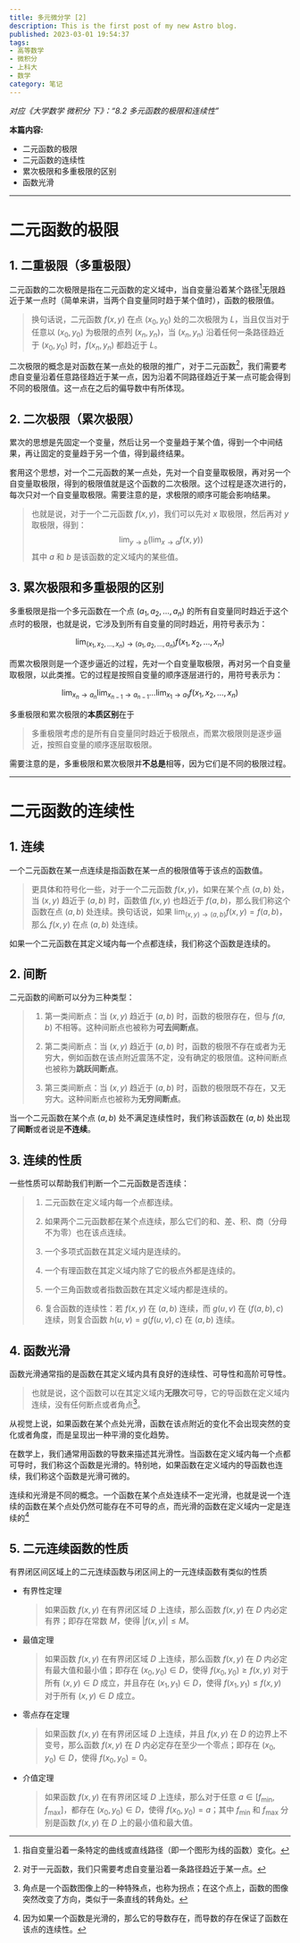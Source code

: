 ```yaml
---
title: 多元微分学 [2]
description: This is the first post of my new Astro blog.
published: 2023-03-01 19:54:37
tags:
- 高等数学
- 微积分
- 上科大
- 数学
category: 笔记
---
```


*对应《大学数学 微积分 下》：“8.2 多元函数的极限和连续性”*

**本篇内容:**
- 二元函数的极限
- 二元函数的连续性
- 累次极限和多重极限的区别
- 函数光滑

<!--more-->

---

# 二元函数的极限

## 1. 二重极限（多重极限）
二元函数的二次极限是指在二元函数的定义域中，当自变量沿着某个路径[^1]无限趋近于某一点时（简单来讲，当两个自变量同时趋于某个值时），函数的极限值。

>换句话说，二元函数 $f(x,y)$ 在点 $(x_0, y_0)$ 处的二次极限为 $L$，当且仅当对于任意以 $(x_0, y_0)$ 为极限的点列 $(x_n, y_n)$，当 $(x_n, y_n)$ 沿着任何一条路径趋近于 $(x_0, y_0)$ 时，$f(x_n, y_n)$ 都趋近于 $L$。

二次极限的概念是对函数在某一点处的极限的推广，对于二元函数[^2]，我们需要考虑自变量沿着任意路径趋近于某一点，因为沿着不同路径趋近于某一点可能会得到不同的极限值。这一点在之后的偏导数中有所体现。

[^1]: 指自变量沿着一条特定的曲线或直线路径（即一个图形为线的函数）变化。
[^2]: 对于一元函数，我们只需要考虑自变量沿着一条路径趋近于某一点。

## 2. 二次极限（累次极限）

累次的思想是先固定一个变量，然后让另一个变量趋于某个值，得到一个中间结果，再让固定的变量趋于另一个值，得到最终结果。

套用这个思想，对一个二元函数的某一点处，先对一个自变量取极限，再对另一个自变量取极限，得到的极限值就是这个函数的二次极限。这个过程是逐次进行的，每次只对一个自变量取极限。需要注意的是，求极限的顺序可能会影响结果。

>也就是说，对于一个二元函数 $f(x,y)$，我们可以先对 $x$ 取极限，然后再对 $y$ 取极限，得到：
>$$\lim_{y\to b}\left(\lim_{x\to a}f(x,y)\right)$$
>其中 $a$ 和 $b$ 是该函数的定义域内的某些值。


## 3. 累次极限和多重极限的区别
多重极限是指一个多元函数在一个点 $(a_1,a_2,\dots,a_n)$ 的所有自变量同时趋近于这个点时的极限，也就是说，它涉及到所有自变量的同时趋近，用符号表示为：

$$\lim_{(x_1,x_2,\dots,x_n)\to (a_1,a_2,\dots,a_n)}f(x_1,x_2,\dots,x_n)$$

而累次极限则是一个逐步逼近的过程，先对一个自变量取极限，再对另一个自变量取极限，以此类推。它的过程是按照自变量的顺序逐层进行的，用符号表示为：

$$\lim_{x_n\to a_n}\lim_{x_{n-1}\to a_{n-1}}\dots\lim_{x_1\to a_1}f(x_1,x_2,\dots,x_n)$$

多重极限和累次极限的**本质区别**在于
>多重极限考虑的是所有自变量同时趋近于极限点，而累次极限则是逐步逼近，按照自变量的顺序逐层取极限。

需要注意的是，多重极限和累次极限并**不总是**相等，因为它们是不同的极限过程。

---

# 二元函数的连续性

## 1. 连续

一个二元函数在某一点连续是指函数在某一点的极限值等于该点的函数值。

>更具体和符号化一些，对于一个二元函数 $f(x,y)$，如果在某个点 $(a,b)$ 处，当 $(x,y)$ 趋近于 $(a,b)$ 时，函数值 $f(x,y)$ 也趋近于 $f(a,b)$，那么我们称这个函数在点 $(a,b)$ 处连续。换句话说，如果 $\lim_{(x,y)\to (a,b)}f(x,y) = f(a,b)$，那么 $f(x,y)$ 在点 $(a,b)$ 处连续。

如果一个二元函数在其定义域内每一个点都连续，我们称这个函数是连续的。

## 2. 间断

二元函数的间断可以分为三种类型：

>1.  第一类间断点：当 $(x,y)$ 趋近于 $(a,b)$ 时，函数的极限存在，但与 $f(a,b)$ 不相等。这种间断点也被称为**可去间断点**。
>
>1.  第二类间断点：当 $(x,y)$ 趋近于 $(a,b)$ 时，函数的极限不存在或者为无穷大，例如函数在该点附近震荡不定，没有确定的极限值。这种间断点也被称为**跳跃间断点**。
>
>1.  第三类间断点：当 $(x,y)$ 趋近于 $(a,b)$ 时，函数的极限既不存在，又无穷大。这种间断点也被称为**无穷间断点**。  

当一个二元函数在某个点 $(a,b)$ 处不满足连续性时，我们称该函数在 $(a,b)$ 处出现了**间断**或者说是**不连续**。

## 3. 连续的性质

一些性质可以帮助我们判断一个二元函数是否连续：
>1.  二元函数在定义域内每一个点都连续。
>
>1.  如果两个二元函数都在某个点连续，那么它们的和、差、积、商（分母不为零）也在该点连续。
>
>1.  一个多项式函数在其定义域内是连续的。
>
>1.  一个有理函数在其定义域内除了它的极点外都是连续的。
>
>1.  一个三角函数或者指数函数在其定义域内都是连续的。
>
>1.  复合函数的连续性：若 $f(x,y)$ 在 $(a,b)$ 连续，而 $g(u,v)$ 在 $(f(a,b),c)$ 连续，则复合函数 $h(u,v) = g(f(u,v), c)$ 在 $(a,b)$ 连续。

## 4. 函数光滑

函数光滑通常指的是函数在其定义域内具有良好的连续性、可导性和高阶可导性。

>也就是说，这个函数可以在其定义域内**无限次**可导，它的导函数在定义域内连续，没有任何断点或者角点[^3]。

从视觉上说，如果函数在某个点处光滑，函数在该点附近的变化不会出现突然的变化或者角度，而是呈现出一种平滑的变化趋势。

在数学上，我们通常用函数的导数来描述其光滑性。当函数在定义域内每一个点都可导时，我们称这个函数是光滑的。特别地，如果函数在定义域内的导函数也连续，我们称这个函数是光滑可微的。

连续和光滑是不同的概念。一个函数在某个点处连续不一定光滑，也就是说一个连续的函数在某个点处仍然可能存在不可导的点，而光滑的函数在定义域内一定是连续的[^4]

[^3]: 角点是一个函数图像上的一种特殊点，也称为拐点；在这个点上，函数的图像突然改变了方向，类似于一条直线的转角处。
[^4]:因为如果一个函数是光滑的，那么它的导数存在，而导数的存在保证了函数在该点的连续性。

## 5. 二元连续函数的性质
有界闭区间区域上的二元连续函数与闭区间上的一元连续函数有类似的性质
- 有界性定理
    >如果函数 $f(x,y)$ 在有界闭区域 $D$ 上连续，那么函数 $f(x,y)$ 在 $D$ 内必定有界；即存在常数 $M$，使得 $|f(x,y)| \leq M$。
- 最值定理
    >如果函数 $f(x,y)$ 在有界闭区域 $D$ 上连续，那么函数 $f(x,y)$ 在 $D$ 内必定有最大值和最小值；即存在 $(x_0,y_0) \in D$，使得 $f(x_0,y_0) \geq f(x,y)$ 对于所有 $(x,y) \in D$ 成立，并且存在 $(x_1,y_1) \in D$，使得 $f(x_1,y_1) \leq f(x,y)$ 对于所有 $(x,y) \in D$ 成立。
- 零点存在定理
    >如果函数 $f(x,y)$ 在有界闭区域 $D$ 上连续，并且 $f(x,y)$ 在 $D$ 的边界上不变号，那么函数 $f(x,y)$ 在 $D$ 内必定存在至少一个零点；即存在 $(x_0,y_0) \in D$，使得 $f(x_0,y_0) = 0$。
- 介值定理
    >如果函数 $f(x,y)$ 在有界闭区域 $D$ 上连续，那么对于任意 $a \in [f_{\min},f_{\max}]$，都存在 $(x_0,y_0) \in D$，使得 $f(x_0,y_0) = a$；其中 $f_{\min}$ 和 $f_{\max}$ 分别是函数 $f(x,y)$ 在 $D$ 上的最小值和最大值。


